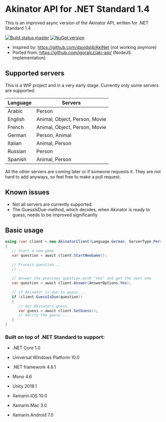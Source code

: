 # Akinator API for .NET Standard 1.4

This is an improved async version of the Akinator API, written for .NET Standard 1.4

[![Build status master](https://ci.appveyor.com/api/projects/status/al1pxhaokdi8ymqe?svg=true&passingText=master%20-%20passing&failingText=master%20-%20failing&pendingText=master%20-%20pending)](https://ci.appveyor.com/project/janniksam/Akinator-Api-Net) 
[![NuGet version](https://badge.fury.io/nu/Akinator.Api.Net.svg)](https://badge.fury.io/nu/Akinator.Api.Net)

- Inspired by: https://github.com/davidsl4/AkiNet (not working anymore)
- Ported from: https://github.com/jgoralcz/aki-api/ (NodeJS implementation)

## Supported servers

This is a WIP project and in a very early stage. Currently only some servers are supported:

| Language | Servers |
| --- | --- |
| Arabic | Person |
| English | Animal, Object, Person, Movie |
| French | Animal, Object, Person, Movie |
| German | Person, Animal |
| Italian | Animal, Person |
| Russian | Person |
| Spanish | Animal, Person |

All the other servers are coming later or if someone requests it. They are not hard to add anyways, so feel free to make a pull request.

## Known issues

- Not all servers are currently supported.
- The GuessIsDue-method, which decides, when Akinator is ready to guess, needs to be improved significantly

## Basic usage

```cs
using (var client = new AkinatorClient(Language.German, ServerType.Person))
{
   // Start a new game
   var question = await client.StartNewGame(); 
   
   // Process question...
   // ...
   
   // Answer the previous question with "Yes" and get the next one
   var question = await client.Answer(AnswerOptions.Yes);
   
   // if Akinator is due to guess...
   if (client.GuessIsDue(question))
   {
      // Get Akinators guess..
      var guess = await client.GetGuess();
      // Verify the guess ...
   }
}
```

### Built on top of .NET Standard to support:

- .NET Core 1.0

- Universal Windows Platform 10.0

- .NET framework 4.6.1

- Mono 4.6

- Unity 2018.1

- Xamarin.IOS 10.0

- Xamarin.Mac 3.0

- Xamarin.Android 7.0
